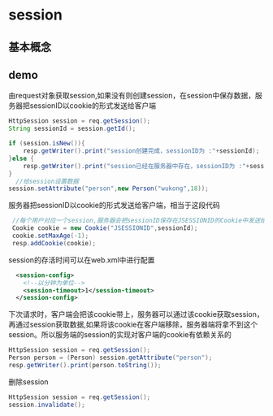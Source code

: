 # session

## 基本概念



## demo



由request对象获取session,如果没有则创建session，在session中保存数据，服务器把sessionID以cookie的形式发送给客户端

```java
HttpSession session = req.getSession();
String sessionId = session.getId();

if (session.isNew()){
    resp.getWriter().print("session创建完成，sessionID为 :"+sessionId);
}else {
    resp.getWriter().print("session已经在服务器中存在，sessionID为 :"+sessionId);
}
  //给session设置数据
session.setAttribute("person",new Person("wukong",18));

```



服务器把sessionID以cookie的形式发送给客户端，相当于这段代码

```java
 //每个用户对应一个session,服务器会把sessionID保存在JSESSIONID的Cookie中发送给客户端,存活时间是这次会话(expiry = -1)，浏览器退出则删除
 Cookie cookie = new Cookie("JSESSIONID",sessionId);
 cookie.setMaxAge(-1);
 resp.addCookie(cookie);

```



session的存活时间可以在web.xml中进行配置

```xml
  <session-config>
    <!--以分钟为单位-->
    <session-timeout>1</session-timeout>
  </session-config>
```



下次请求时，客户端会把该cookie带上，服务器可以通过该cookie获取session，再通过session获取数据,如果将该cookie在客户端移除，服务器端将拿不到这个session。所以服务端的session的实现对客户端的cookie有依赖关系的

```java
HttpSession session = req.getSession();
Person person = (Person) session.getAttribute("person");
resp.getWriter().print(person.toString());
```



删除session

```java
HttpSession session = req.getSession();
session.invalidate();
```





